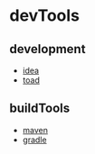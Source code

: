 # devTools

## development

- [idea](./idea/index.md)
- [toad](toad)

## buildTools

- [maven](./buildTools/maven/index.md)
- [gradle](./buildTools/gradle/index.md)
